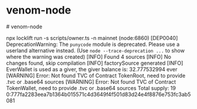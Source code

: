 # venom-node
#   v e n o m - n o d e 
 
 


 npx locklift run -s scripts/owner.ts -n mainnet
(node:6860) [DEP0040] DeprecationWarning: The `punycode` module is deprecated. Please use a userland alternative instead.
(Use `node --trace-deprecation ...` to show where the warning was created)
[INFO]  Found 4 sources
[INFO]  No changes found, skip compilation
[INFO]  factorySource generated
[INFO]  EverWallet is used as a giver, the giver balance is: 32.777532994 ever
[WARNING]  Error: Not found TVC of Contract TokenRoot, need to provide .tvc or .base64 sources
[WARNING]  Error: Not found TVC of Contract TokenWallet, need to provide .tvc or .base64 sources
Total supply: 19
0:777fa2283eea7b1364b015571c4d3649f4f501d83d24e4f8876e753fc3ab5081
